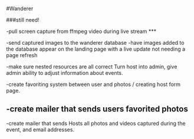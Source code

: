 #Wanderer


###still need!

-pull screen capture from ffmpeg video during live stream ***

-send captured images to the wanderer database
-have images added to the database appear on the landing page with a live update not needing a page refresh



-make sure nested resources are all correct
  Turn host into admin, give admin ability to adjust information about events. 



-create favoriting system between user and photos / creating host form page.



-create mailer that sends users favorited photos
-
-create mailer that sends Hosts all photos and videos captured during the event, and email addresses.

